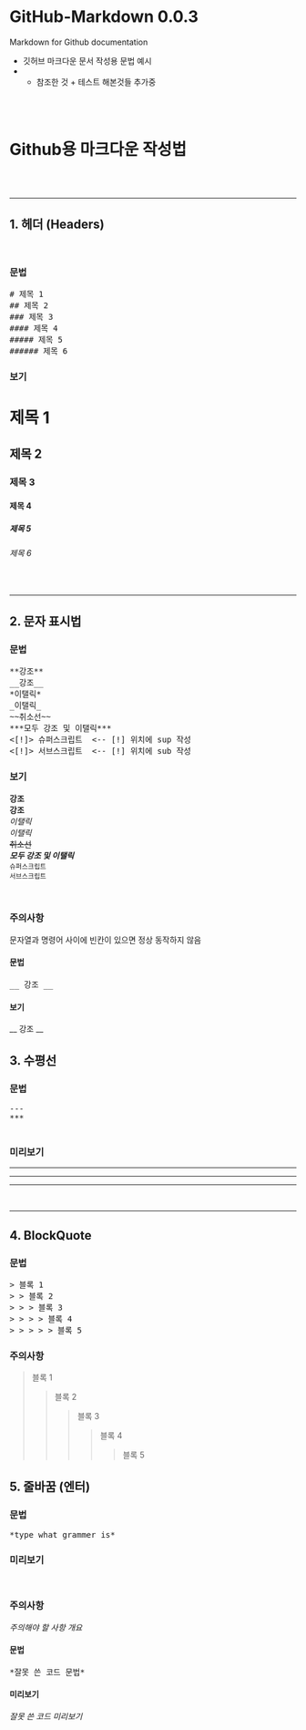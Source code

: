 # GitHub-Markdown 0.0.3
Markdown for Github documentation
- 깃허브 마크다운 문서 작성용 문법 예시
- - 참조한 것 + 테스트 해본것들 추가중


<br/><br/>

# Github용 마크다운 작성법

<br/><br/>

---
## 1. 헤더 (Headers)

<br/>

### 문법
<pre>
# 제목 1
## 제목 2
### 제목 3
#### 제목 4
##### 제목 5
###### 제목 6
</pre>
### 보기
# 제목 1
## 제목 2
### 제목 3
#### 제목 4
##### 제목 5
###### 제목 6

<br/>

---
## 2. 문자 표시법

### 문법
<pre>
**강조**
__강조__
*이탤릭*
_이탤릭_
~~취소선~~
***모두 강조 및 이탤릭***
<[!]> 슈퍼스크립트 </[!]> <-- [!] 위치에 sup 작성
<[!]> 서브스크립트 </[!]> <-- [!] 위치에 sub 작성
</pre>

### 보기
**강조** <br/>
__강조__ <br/>
*이탤릭* <br/>
_이탤릭_ <br/>
~~취소선~~ <br/>
***모두 강조 및 이탤릭*** <br/>
<sup> 슈퍼스크립트 </sup> <br/>
<sub> 서브스크립트 </sub> <br/>

<br/>

### 주의사항
문자열과 명령어 사이에 빈칸이 있으면 정상 동작하지 않음
#### 문법
<pre>
__ 강조 __
</pre>
#### 보기
__ 강조 __


## 3. 수평선

### 문법
<pre>
---
***
___
</pre>

### 미리보기
---
***
___

<br/>

---
## 4. BlockQuote

### 문법
<pre>
> 블록 1
> > 블록 2
> > > 블록 3
> > > > 블록 4
> > > > > 블록 5
</pre>

### 주의사항
> 블록 1
> > 블록 2
> > > 블록 3
> > > > 블록 4
> > > > > 블록 5



## 5. 줄바꿈 (엔터)

### 문법
<pre>
*type what grammer is*
</pre>

### 미리보기
<enter>

<br/>

### 주의사항
*주의해야 할 사항 개요*
#### 문법
<pre>
*잘못 쓴 코드 문법*
</pre>
#### 미리보기
*잘못 쓴 코드 미리보기*